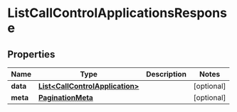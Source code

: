 

# ListCallControlApplicationsResponse


## Properties

| Name | Type | Description | Notes |
|------------ | ------------- | ------------- | -------------|
|**data** | [**List&lt;CallControlApplication&gt;**](CallControlApplication.md) |  |  [optional] |
|**meta** | [**PaginationMeta**](PaginationMeta.md) |  |  [optional] |



